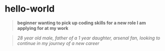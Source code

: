 # hello-world
>**beginner wanting to pick up coding skills for a new role I am applying for at my work** 

>*28 year old male, father of a 1 year daughter, arsenal fan, looking to continue in my journey of a new career*
